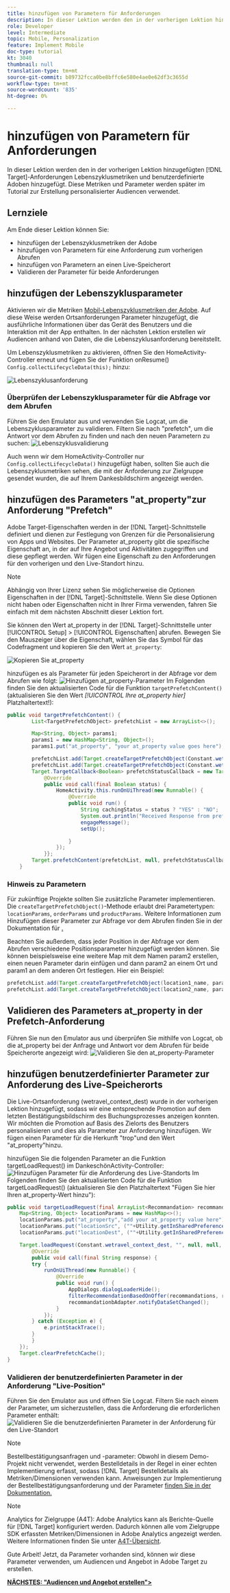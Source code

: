 ```yaml
---
title: hinzufügen von Parametern für Anforderungen
description: In dieser Lektion werden den in der vorherigen Lektion hinzugefügten Zielgruppen Lebenszyklusmetriken und benutzerdefinierte Adoben hinzugefügt. Diese Metriken und Parameter werden später im Tutorial zur Erstellung personalisierter Audiencen verwendet.
role: Developer
level: Intermediate
topic: Mobile, Personalization
feature: Implement Mobile
doc-type: tutorial
kt: 3040
thumbnail: null
translation-type: tm+mt
source-git-commit: b89732fcca0be8bffc6e580e4ae0e62df3c3655d
workflow-type: tm+mt
source-wordcount: '835'
ht-degree: 0%

---
```



# hinzufügen von Parametern für Anforderungen

In dieser Lektion werden den in der vorherigen Lektion hinzugefügten [!DNL Target]-Anforderungen Lebenszyklusmetriken und benutzerdefinierte Adoben hinzugefügt. Diese Metriken und Parameter werden später im Tutorial zur Erstellung personalisierter Audiencen verwendet.

## Lernziele

Am Ende dieser Lektion können Sie:

* hinzufügen der Lebenszyklusmetriken der Adobe
* hinzufügen von Parametern für eine Anforderung zum vorherigen Abrufen
* hinzufügen von Parametern an einen Live-Speicherort
* Validieren der Parameter für beide Anforderungen

## hinzufügen der Lebenszyklusparameter

Aktivieren wir die Metriken [Mobil-Lebenszyklusmetriken der Adobe](https://docs.adobe.com/content/help/en/mobile-services/android/metrics.html). Auf diese Weise werden Ortsanforderungen Parameter hinzugefügt, die ausführliche Informationen über das Gerät des Benutzers und die Interaktion mit der App enthalten. In der nächsten Lektion erstellen wir Audiencen anhand von Daten, die die Lebenszyklusanforderung bereitstellt.

Um Lebenszyklusmetriken zu aktivieren, öffnen Sie den HomeActivity-Controller erneut und fügen Sie der Funktion onResume() `Config.collectLifecycleData(this);` hinzu:

![Lebenszyklusanforderung](assets/lifecycle_code.jpg)

### Überprüfen der Lebenszyklusparameter für die Abfrage vor dem Abrufen

Führen Sie den Emulator aus und verwenden Sie Logcat, um die Lebenszyklusparameter zu validieren. Filtern Sie nach &quot;prefetch&quot;, um die Antwort vor dem Abrufen zu finden und nach den neuen Parametern zu suchen:
![Lebenszyklusvalidierung](assets/lifecycle_validation.jpg)

Auch wenn wir dem HomeActivity-Controller nur `Config.collectLifecycleData()` hinzugefügt haben, sollten Sie auch die Lebenszyklusmetriken sehen, die mit der Anforderung zur Zielgruppe gesendet wurden, die auf Ihrem Dankesbildschirm angezeigt werden.

## hinzufügen des Parameters &quot;at_property&quot;zur Anforderung &quot;Prefetch&quot;

Adobe Target-Eigenschaften werden in der [!DNL Target]-Schnittstelle definiert und dienen zur Festlegung von Grenzen für die Personalisierung von Apps und Websites. Der Parameter at_property gibt die spezifische Eigenschaft an, in der auf Ihre Angebot und Aktivitäten zugegriffen und diese gepflegt werden. Wir fügen eine Eigenschaft zu den Anforderungen für den vorherigen und den Live-Standort hinzu.

>[!NOTE]
>
>Abhängig von Ihrer Lizenz sehen Sie möglicherweise die Optionen Eigenschaften in der [!DNL Target]-Schnittstelle. Wenn Sie diese Optionen nicht haben oder Eigenschaften nicht in Ihrer Firma verwenden, fahren Sie einfach mit dem nächsten Abschnitt dieser Lektion fort.

Sie können den Wert at_property in der [!DNL Target]-Schnittstelle unter [!UICONTROL Setup] > [!UICONTROL Eigenschaften] abrufen.  Bewegen Sie den Mauszeiger über die Eigenschaft, wählen Sie das Symbol für das Codefragment und kopieren Sie den Wert `at_property`:

![Kopieren Sie at_property](assets/at_property_interface.jpg)

hinzufügen es als Parameter für jeden Speicherort in der Abfrage vor dem Abrufen wie folgt:
![Hinzufügen at_property-Parameter](assets/params_at_property.jpg)
Im Folgenden finden Sie den aktualisierten Code für die Funktion `targetPrefetchContent()` (aktualisieren Sie den Wert _[!UICONTROL Ihre at_property hier]_ Platzhaltertext!):

```java
public void targetPrefetchContent() {
        List<TargetPrefetchObject> prefetchList = new ArrayList<>();

        Map<String, Object> params1;
        params1 = new HashMap<String, Object>();
        params1.put("at_property", "your at_property value goes here");

        prefetchList.add(Target.createTargetPrefetchObject(Constant.wetravel_engage_home, params1));
        prefetchList.add(Target.createTargetPrefetchObject(Constant.wetravel_engage_search, params1));
        Target.TargetCallback<Boolean> prefetchStatusCallback = new Target.TargetCallback<Boolean>() {
            @Override
            public void call(final Boolean status) {
                HomeActivity.this.runOnUiThread(new Runnable() {
                    @Override
                    public void run() {
                        String cachingStatus = status ? "YES" : "NO";
                        System.out.println("Received Response from prefetch : " + cachingStatus);
                        engageMessage();
                        setUp();

                    }
                });
            }};
        Target.prefetchContent(prefetchList, null, prefetchStatusCallback);
    }
```

### Hinweis zu Parametern

Für zukünftige Projekte sollten Sie zusätzliche Parameter implementieren. Die `createTargetPrefetchObject()`-Methode erlaubt drei Parametertypen: `locationParams`, `orderParams` und `productParams`. Weitere Informationen zum Hinzufügen dieser Parameter zur Abfrage vor dem Abrufen finden Sie in der Dokumentation für [.](https://docs.adobe.com/content/help/en/mobile-services/android/target-android/c-mob-target-prefetch-android.html)

Beachten Sie außerdem, dass jeder Position in der Abfrage vor dem Abrufen verschiedene Positionsparameter hinzugefügt werden können. Sie können beispielsweise eine weitere Map mit dem Namen param2 erstellen, einen neuen Parameter darin einfügen und dann param2 an einem Ort und param1 an dem anderen Ort festlegen. Hier ein Beispiel:

```java
prefetchList.add(Target.createTargetPrefetchObject(location1_name, params1);
prefetchList.add(Target.createTargetPrefetchObject(location2_name, params2);
```

## Validieren des Parameters at_property in der Prefetch-Anforderung

Führen Sie nun den Emulator aus und überprüfen Sie mithilfe von Logcat, ob die at_property bei der Anfrage und Antwort vor dem Abrufen für beide Speicherorte angezeigt wird:
![Validieren Sie den at_property-Parameter](assets/parameters_at_property_validation.jpg)

## hinzufügen benutzerdefinierter Parameter zur Anforderung des Live-Speicherorts

Die Live-Ortsanforderung (wetravel_context_dest) wurde in der vorherigen Lektion hinzugefügt, sodass wir eine entsprechende Promotion auf dem letzten Bestätigungsbildschirm des Buchungsprozesses anzeigen konnten. Wir möchten die Promotion auf Basis des Zielorts des Benutzers personalisieren und dies als Parameter zur Anforderung hinzufügen. Wir fügen einen Parameter für die Herkunft &quot;trop&quot;und den Wert &quot;at_property&quot;hinzu.

hinzufügen Sie die folgenden Parameter an die Funktion targetLoadRequest() im DankeschönActivity-Controller:
![Hinzufügen Parameter für die Anforderung des Live-Standorts](assets/parameters_live_location.jpg)
Im Folgenden finden Sie den aktualisierten Code für die Funktion targetLoadRequest() (aktualisieren Sie den Platzhaltertext &quot;Fügen Sie hier Ihren at_property-Wert hinzu&quot;):

```java
public void targetLoadRequest(final ArrayList<Recommandation> recommandations) {
    Map<String, Object> locationParams = new HashMap<>();
    locationParams.put("at_property","add your at_property value here");
    locationParams.put("locationSrc", (""+Utility.getInSharedPreference(ThankYouActivity.this,Constant.departure,"")));
    locationParams.put("locationDest", (""+Utility.getInSharedPreference(ThankYouActivity.this,Constant.destination,"")));

    Target.loadRequest(Constant.wetravel_context_dest, "", null, null, locationParams, new Target.TargetCallback<String>() {
        @Override
        public void call(final String response) {
        try {
            runOnUiThread(new Runnable() {
                @Override
                public void run() {
                    AppDialogs.dialogLoaderHide();
                    filterRecommendationBasedOnOffer(recommandations, response);
                    recommandationbAdapter.notifyDataSetChanged();
                }
            });
        } catch (Exception e) {
            e.printStackTrace();
        }
        }
    });
    Target.clearPrefetchCache();
}
```

### Validieren der benutzerdefinierten Parameter in der Anforderung &quot;Live-Position&quot;

Führen Sie den Emulator aus und öffnen Sie Logcat. Filtern Sie nach einem der Parameter, um sicherzustellen, dass die Anforderung die erforderlichen Parameter enthält:
![Validieren Sie die benutzerdefinierten Parameter in der Anforderung für den Live-Standort](assets/parameters_live_location_validation.jpg)

>[!NOTE]
>
>Bestellbestätigungsanfragen und -parameter: Obwohl in diesem Demo-Projekt nicht verwendet, werden Bestelldetails in der Regel in einer echten Implementierung erfasst, sodass [!DNL Target] Bestelldetails als Metriken/Dimensionen verwenden kann. Anweisungen zur Implementierung der Bestellbestätigungsanforderung und der Parameter [finden Sie in der Dokumentation.](https://docs.adobe.com/content/help/en/mobile-services/android/target-android/c-target-methods.html)

>[!NOTE]
>
>Analytics for Zielgruppe (A4T): Adobe Analytics kann als Berichte-Quelle für [!DNL Target] konfiguriert werden. Dadurch können alle vom Zielgruppe SDK erfassten Metriken/Dimensionen in Adobe Analytics angezeigt werden. Weitere Informationen finden Sie unter [A4T-Übersicht](https://docs.adobe.com/content/help/en/target/using/integrate/a4t/a4t.html).

Gute Arbeit! Jetzt, da Parameter vorhanden sind, können wir diese Parameter verwenden, um Audiencen und Angebot in Adobe Target zu erstellen.

**[NÄCHSTES: &quot;Audiencen und Angebot erstellen&quot;>](create-audiences-and-offers.md)**
